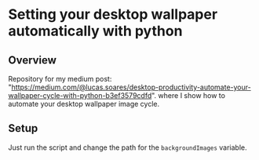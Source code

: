 # Setting your desktop wallpaper automatically with python
## Overview
Repository for my medium post: "https://medium.com/@lucas.soares/desktop-productivity-automate-your-wallpaper-cycle-with-python-b3ef3579cdfd".
where I show how to automate your desktop wallpaper image cycle.
## Setup
Just run the script and change the path for the ```backgroundImages``` variable. 
